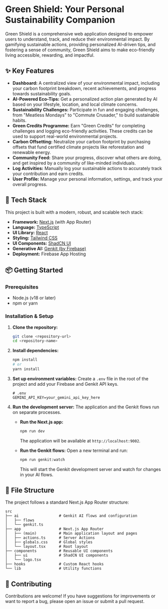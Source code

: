 # Green Shield: Your Personal Sustainability Companion

Green Shield is a comprehensive web application designed to empower users to understand, track, and reduce their environmental impact. By gamifying sustainable actions, providing personalized AI-driven tips, and fostering a sense of community, Green Shield aims to make eco-friendly living accessible, rewarding, and impactful.

## ✨ Key Features

- **Dashboard:** A centralized view of your environmental impact, including your carbon footprint breakdown, recent achievements, and progress towards sustainability goals.
- **AI-Powered Eco-Tips:** Get a personalized action plan generated by AI based on your lifestyle, location, and local climate concerns.
- **Sustainability Challenges:** Participate in fun and engaging challenges, from "Meatless Mondays" to "Commute Crusader," to build sustainable habits.
- **Green Credits Programme:** Earn "Green Credits" for completing challenges and logging eco-friendly activities. These credits can be used to support real-world environmental projects.
- **Carbon Offsetting:** Neutralize your carbon footprint by purchasing offsets that fund certified climate projects like reforestation and renewable energy.
- **Community Feed:** Share your progress, discover what others are doing, and get inspired by a community of like-minded individuals.
- **Log Activities:** Manually log your sustainable actions to accurately track your contribution and earn credits.
- **User Profile:** Manage your personal information, settings, and track your overall progress.

## 🚀 Tech Stack

This project is built with a modern, robust, and scalable tech stack:

- **Framework:** [Next.js](https://nextjs.org/) (with App Router)
- **Language:** [TypeScript](https://www.typescriptlang.org/)
- **UI Library:** [React](https://reactjs.org/)
- **Styling:** [Tailwind CSS](https://tailwindcss.com/)
- **UI Components:** [ShadCN UI](https://ui.shadcn.com/)
- **Generative AI:** [Genkit (by Firebase)](https://firebase.google.com/docs/genkit)
- **Deployment:** Firebase App Hosting

## 📦 Getting Started

### Prerequisites

- Node.js (v18 or later)
- npm or yarn

### Installation & Setup

1.  **Clone the repository:**
    ```bash
    git clone <repository-url>
    cd <repository-name>
    ```

2.  **Install dependencies:**
    ```bash
    npm install
    # or
    yarn install
    ```

3.  **Set up environment variables:**
    Create a `.env` file in the root of the project and add your Firebase and Genkit API keys.
    ```
    # .env
    GEMINI_API_KEY=your_gemini_api_key_here
    ```

4.  **Run the development server:**
    The application and the Genkit flows run on separate processes.

    - **Run the Next.js app:**
      ```bash
      npm run dev
      ```
      The application will be available at `http://localhost:9002`.

    - **Run the Genkit flows:**
      Open a new terminal and run:
      ```bash
      npm run genkit:watch
      ```
      This will start the Genkit development server and watch for changes in your AI flows.

## 📁 File Structure

The project follows a standard Next.js App Router structure:

```
src
├── ai                  # Genkit AI flows and configuration
│   ├── flows
│   └── genkit.ts
├── app                 # Next.js App Router
│   ├── (main)          # Main application layout and pages
│   ├── actions.ts      # Server Actions
│   ├── globals.css     # Global styles
│   └── layout.tsx      # Root layout
├── components          # Reusable UI components
│   ├── ui              # ShadCN UI components
│   └── logo.tsx
├── hooks               # Custom React hooks
└── lib                 # Utility functions
```

## 🤝 Contributing

Contributions are welcome! If you have suggestions for improvements or want to report a bug, please open an issue or submit a pull request.
